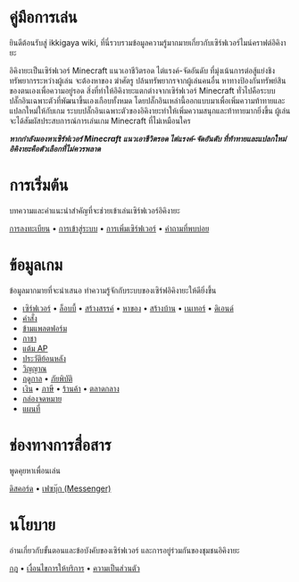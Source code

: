 # คู่มือการเล่น

ยินดีต้อนรับสู่ ikkigaya wiki, ที่นี่รวบรวมข้อมูลความรู้มากมายเกี่ยวกับเซิร์ฟเวอร์ไมน์คราฟต์อิคิงายะ

อิคิงายะเป็นเซิร์ฟเวอร์ Minecraft แนวเอาชีวิตรอด ไต่แรงค์-จัดอันดับ ที่มุ่งเน้นการต่อสู้แย่งชิงทรัพยากรระหว่างผู้เล่น
จะต้องหาของ ฆ่าศัตรู ปล้นทรัพยากรจากผู้เล่นคนอื่น หาทางป้องกันทรัพย์สินของตนเองเพื่อความอยู่รอด
สิ่งที่ทำให้อิคิงายะแตกต่างจากเซิร์ฟเวอร์ Minecraft ทั่วไปคือระบบปลั๊กอินเฉพาะตัวที่พัฒนาขึ้นเองเกือบทั้งหมด
โดยปลั๊กอินเหล่านี้ออกแบบมาเพื่อเพิ่มความท้าทายและแปลกใหม่ให้กับเกม
ระบบปลั๊กอินเฉพาะตัวของอิคิงายะทำให้เพิ่มความสนุกและท้าทายมากยิ่งขึ้น ผู้เล่นจะได้สัมผัสประสบการณ์การเล่นเกม Minecraft ที่ไม่เหมือนใคร

***__หากกำลังมองหาเซิร์ฟเวอร์ Minecraft แนวเอาชีวิตรอด ไต่แรงค์-จัดอันดับ ที่ท้าทายและแปลกใหม่ อิคิงายะคือตัวเลือกที่ไม่ควรพลาด__***

# การเริ่มต้น

บทความและคำแนะนำสำคัญที่จะช่วยเข้าเล่นเซิร์ฟเวอร์อิคิงายะ

[การลงทะเบียน](/wiki/register) • [การเข้าสู่ระบบ](/wiki/login) • [การเพิ่มเซิร์ฟเวอร์](/wiki/add-server) • [คำถามที่พบบ่อย](/wiki/faq)

# ข้อมูลเกม

ข้อมูลมากมายที่จะนำเสนอ ทำความรู้จักกับระบบของเซิร์ฟอิคิงายะให้ดียิ่งขึ้น

- [เซิร์ฟเวอร์](/wiki/servers) • [ล็อบบี้](/wiki/servers/lobby) • [สร้างสรรค์](/wiki/servers/creative) • [หาของ](/wiki/servers) • [สร้างบ้าน](/wiki/servers) • [เนเทอร์](/wiki/servers/nether) • [ดิเอนด์](/wiki/servers/the-end)
- [คำสั่ง](/wiki/commands)
- [ข้ามแพลตฟอร์ม](/wiki/cross-platform)
- [กาชา](/wiki/gacha)
- [แต้ม AP](/wiki/actionpoints)
- [ประวัติย้อนหลัง](/wiki/coreprotect)
- [วิญญาณ](/wiki/soul)
- [ฤดูกาล](/wiki/seasons) • [ภัยพิบัติ](/wiki/disasters)
- [เงิน](/wiki/economy) • [ภาษี](/wiki/tax) • [ร้านค้า](/wiki/shop) • [ตลาดกลาง](/wiki/market)
- [กล่องจดหมาย](/wiki/mail)
- [แผนที่](/wiki/map)

# ช่องทางการสื่อสาร 

พูดคุยหาเพื่อนเล่น

[ดิสคอร์ด](https://discord.gg/4gs67NDgWt) • [เฟซบุ๊ก (Messenger)](https://m.me/j/Abbi8E5ygCxbw1i_/)

# นโยบาย

อ่านเกี่ยวกับขั้นตอนและข้อบังคับของเซิร์ฟเวอร์ และการอยู่ร่วมกันของชุมชนอิคิงายะ

[กฎ](/rules) • [เงื่อนไขการให้บริการ](/terms) • [ความเป็นส่วนตัว](/privacy)

